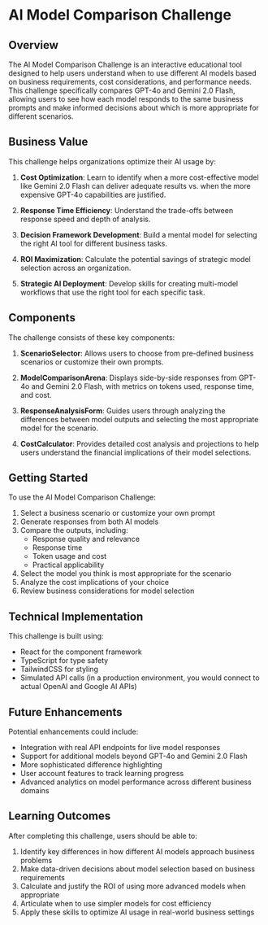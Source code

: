 # AI Model Comparison Challenge

## Overview

The AI Model Comparison Challenge is an interactive educational tool designed to help users understand when to use different AI models based on business requirements, cost considerations, and performance needs. This challenge specifically compares GPT-4o and Gemini 2.0 Flash, allowing users to see how each model responds to the same business prompts and make informed decisions about which is more appropriate for different scenarios.

## Business Value

This challenge helps organizations optimize their AI usage by:

1. **Cost Optimization**: Learn to identify when a more cost-effective model like Gemini 2.0 Flash can deliver adequate results vs. when the more expensive GPT-4o capabilities are justified.

2. **Response Time Efficiency**: Understand the trade-offs between response speed and depth of analysis.

3. **Decision Framework Development**: Build a mental model for selecting the right AI tool for different business tasks.

4. **ROI Maximization**: Calculate the potential savings of strategic model selection across an organization.

5. **Strategic AI Deployment**: Develop skills for creating multi-model workflows that use the right tool for each specific task.

## Components

The challenge consists of these key components:

1. **ScenarioSelector**: Allows users to choose from pre-defined business scenarios or customize their own prompts.

2. **ModelComparisonArena**: Displays side-by-side responses from GPT-4o and Gemini 2.0 Flash, with metrics on tokens used, response time, and cost.

3. **ResponseAnalysisForm**: Guides users through analyzing the differences between model outputs and selecting the most appropriate model for the scenario.

4. **CostCalculator**: Provides detailed cost analysis and projections to help users understand the financial implications of their model selections.

## Getting Started

To use the AI Model Comparison Challenge:

1. Select a business scenario or customize your own prompt
2. Generate responses from both AI models
3. Compare the outputs, including:
   - Response quality and relevance
   - Response time
   - Token usage and cost
   - Practical applicability
4. Select the model you think is most appropriate for the scenario
5. Analyze the cost implications of your choice
6. Review business considerations for model selection

## Technical Implementation

This challenge is built using:

- React for the component framework
- TypeScript for type safety
- TailwindCSS for styling
- Simulated API calls (in a production environment, you would connect to actual OpenAI and Google AI APIs)

## Future Enhancements

Potential enhancements could include:

- Integration with real API endpoints for live model responses
- Support for additional models beyond GPT-4o and Gemini 2.0 Flash
- More sophisticated difference highlighting
- User account features to track learning progress
- Advanced analytics on model performance across different business domains

## Learning Outcomes

After completing this challenge, users should be able to:

1. Identify key differences in how different AI models approach business problems
2. Make data-driven decisions about model selection based on business requirements
3. Calculate and justify the ROI of using more advanced models when appropriate
4. Articulate when to use simpler models for cost efficiency
5. Apply these skills to optimize AI usage in real-world business settings 